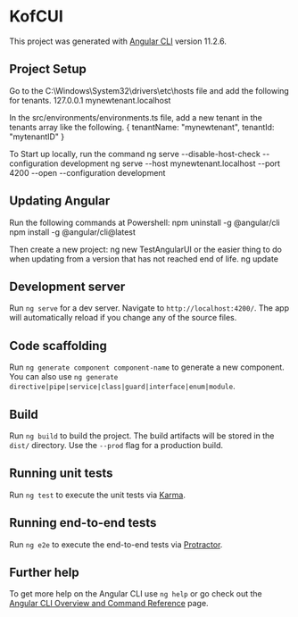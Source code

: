 # KofCUI

This project was generated with [Angular CLI](https://github.com/angular/angular-cli) version 11.2.6.

## Project Setup

Go to the C:\Windows\System32\drivers\etc\hosts file and add the following for tenants.
127.0.0.1    mynewtenant.localhost

In the src/environments/environments.ts file, add a new tenant in the tenants array like the following.
{
    tenantName: "mynewtenant",
    tenantId: "mytenantID"
}

To Start up locally, run the command
ng serve --disable-host-check --configuration development
ng serve --host mynewtenant.localhost --port 4200 --open --configuration development

## Updating Angular
Run the following commands at Powershell:
npm uninstall -g @angular/cli
npm install -g @angular/cli@latest

Then create a new project:
ng new TestAngularUI
or the easier thing to do when updating from a version that has not reached end of life.
ng update


## Development server

Run `ng serve` for a dev server. Navigate to `http://localhost:4200/`. The app will automatically reload if you change any of the source files.

## Code scaffolding

Run `ng generate component component-name` to generate a new component. You can also use `ng generate directive|pipe|service|class|guard|interface|enum|module`.

## Build

Run `ng build` to build the project. The build artifacts will be stored in the `dist/` directory. Use the `--prod` flag for a production build.

## Running unit tests

Run `ng test` to execute the unit tests via [Karma](https://karma-runner.github.io).

## Running end-to-end tests

Run `ng e2e` to execute the end-to-end tests via [Protractor](http://www.protractortest.org/).

## Further help

To get more help on the Angular CLI use `ng help` or go check out the [Angular CLI Overview and Command Reference](https://angular.io/cli) page.
